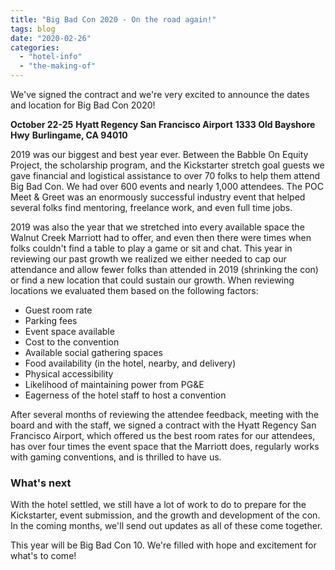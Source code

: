 ```yaml
---
title: "Big Bad Con 2020 - On the road again!"
tags: blog
date: "2020-02-26"
categories: 
  - "hotel-info"
  - "the-making-of"
---
```


We've signed the contract and we're very excited to announce the dates and location for Big Bad Con 2020!

**October 22-25** **Hyatt Regency San Francisco Airport** **1333 Old Bayshore Hwy** **Burlingame, CA 94010**

2019 was our biggest and best year ever. Between the Babble On Equity Project, the scholarship program, and the Kickstarter stretch goal guests we gave financial and logistical assistance to over 70 folks to help them attend Big Bad Con. We had over 600 events and nearly 1,000 attendees. The POC Meet & Greet was an enormously successful industry event that helped several folks find mentoring, freelance work, and even full time jobs.

2019 was also the year that we stretched into every available space the Walnut Creek Marriott had to offer, and even then there were times when folks couldn't find a table to play a game or sit and chat. This year in reviewing our past growth we realized we either needed to cap our attendance and allow fewer folks than attended in 2019 (shrinking the con) or find a new location that could sustain our growth. When reviewing locations we evaluated them based on the following factors:

- Guest room rate
- Parking fees
- Event space available
- Cost to the convention
- Available social gathering spaces
- Food availability (in the hotel, nearby, and delivery)
- Physical accessibility
- Likelihood of maintaining power from PG&E
- Eagerness of the hotel staff to host a convention

After several months of reviewing the attendee feedback, meeting with the board and with the staff, we signed a contract with the Hyatt Regency San Francisco Airport, which offered us the best room rates for our attendees, has over four times the event space that the Marriott does, regularly works with gaming conventions, and is thrilled to have us.

### What's next

With the hotel settled, we still have a lot of work to do to prepare for the Kickstarter, event submission, and the growth and development of the con. In the coming months, we'll send out updates as all of these come together.

This year will be Big Bad Con 10. We're filled with hope and excitement for what's to come!
